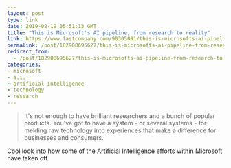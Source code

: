 ```yaml
---
layout: post
type: link
date: 2019-02-19 05:51:13 GMT
title: "This is Microsoft's AI pipeline, from research to reality"
link: https://www.fastcompany.com/90305091/this-is-microsofts-ai-pipeline-from-research-to-reality
permalink: /post/182908695627/this-is-microsofts-ai-pipeline-from-research-to
redirect_from: 
  - /post/182908695627/this-is-microsofts-ai-pipeline-from-research-to
categories:
- microsoft
- a.i.
- artificial intelligence
- technology
- research
---
```

<blockquote>It's not enough to have brilliant researchers and a bunch of popular products. You've got to have a system - or several systems - for melding raw technology into experiences that make a difference for businesses and consumers.</blockquote>
<p>Cool look into how some of the Artificial Intelligence efforts within Microsoft have taken off.</p>